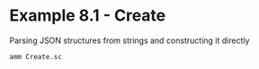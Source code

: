 # Example 8.1 - Create
Parsing JSON structures from strings and constructing it directly

```bash
amm Create.sc
```
